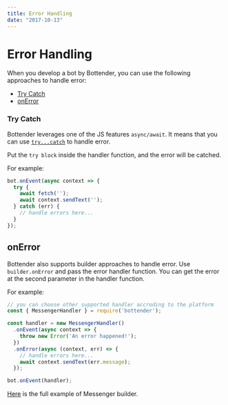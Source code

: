 ```yaml
---
title: Error Handling
date: "2017-10-13"
---
```


# Error Handling

When you develop a bot by Bottender, you can use the following approaches to handle error:
- [Try Catch](#try-catch)
- [onError](#onerror)

### Try Catch

Bottender leverages one of the JS features `async/await`. It means that you can use [`try...catch`](https://developer.mozilla.org/en-US/docs/Web/JavaScript/Reference/Statements/try...catch) to handle error.

Put the `try block` inside the handler function, and the error will be catched.

For example:

```js
bot.onEvent(async context => {
  try {
    await fetch('');
    await context.sendText('');
  } catch (err) {
    // handle errors here...
  }
});
```

## onError

Bottender also supports builder approaches to handle error. Use `builder.onError` and pass the error handler function. You can get the error at the second parameter in the handler function.

For example:

```js
// you can choose other supported handler accroding to the platform
const { MessengerHandler } = require('bottender');

const handler = new MessengerHandler()
  .onEvent(async context => {
    throw new Error('An error happened!');
  })
  .onError(async (context, err) => {
    // handle errors here...
    await context.sendText(err.message);
  }); 

bot.onEvent(handler);
```

[Here](https://github.com/Yoctol/bottender/tree/master/examples/messenger-builder) is the full example of Messenger builder.
